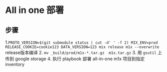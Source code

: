 # All in one 部署

## 步骤

1.`PROTO_VERSION=$(git submodule status | cut -d' ' -f 2) MIX_ENV=prod RELEASE_COOKIE=cookie123 DATA_VERSION=123 mix release m1x --overwrite` release版本编译
2. `mv _build/prod/m1x-*.tar.gz  m1x.tar.gz`
3. 用 `gsutil` 上传到 google storage 
4. 执行 playbook 部署 all-in-one m1x 项目到指定 inventory
